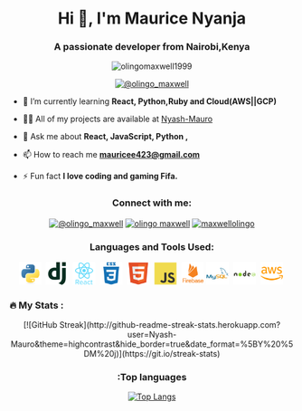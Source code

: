 <h1 align="center">Hi 👋, I'm Maurice Nyanja</h1>
<h3 align="center">A passionate developer from Nairobi,Kenya</h3>

<p align="center"> <img src="https://komarev.com/ghpvc/?username=Nyash-Mauro&label=Profile%20views&color=0e75b6&style=flat" alt="olingomaxwell1999" /> </p>

<p align="center"> <a href="https://twitter.com/@mauricenyanja" target="blank"><img src="https://img.shields.io/twitter/follow/@olingo_maxwell?logo=twitter&style=for-the-badge" alt="@olingo_maxwell" /></a> </p>

- 🌱 I’m currently learning **React, Python,Ruby and Cloud(AWS||GCP)**

- 👨‍💻 All of my projects are available at [Nyash-Mauro](Nyash-Mauro)

- 💬 Ask me about **React, JavaScript, Python ,**

- 📫 How to reach me **mauricee423@gmail.com**

- ⚡ Fun fact **I love coding and gaming Fifa.**

<h3 align="center">Connect with me:</h3>
<p align="center">
<a href="https://twitter.com/mauricenyanja target="blank"><img align="center" src="https://raw.githubusercontent.com/rahuldkjain/github-profile-readme-generator/master/src/images/icons/Social/twitter.svg" alt="@olingo_maxwell" height="30" width="40" /></a>
<a href="https://www.linkedin.com/in/maurice-nyanja/" target="blank"><img align="center" src="https://raw.githubusercontent.com/rahuldkjain/github-profile-readme-generator/master/src/images/icons/Social/linked-in-alt.svg" alt="olingo maxwell" height="30" width="40" /></a>
<a href="https://www.instagram.com/ianutcase/" target="blank"><img align="center" src="https://raw.githubusercontent.com/rahuldkjain/github-profile-readme-generator/master/src/images/icons/Social/instagram.svg" alt="maxwellolingo" height="30" width="40" /></a>
</p>

<h3 align="center">Languages and Tools Used:</h3>
<div align="center">
  <img src="https://github.com/devicons/devicon/blob/master/icons/python/python-original.svg" title="Python"  alt="Python" width="40" height="40"/>&nbsp;  <img src="https://github.com/devicons/devicon/blob/master/icons/django/django-plain.svg" title="Python"  alt="Python" width="40" height="40"/>&nbsp;    
  <img src="https://github.com/devicons/devicon/blob/master/icons/react/react-original-wordmark.svg" title="React" alt="React" width="40" height="40"/>&nbsp;
  <img src="https://github.com/devicons/devicon/blob/master/icons/css3/css3-plain-wordmark.svg"  title="CSS3" alt="CSS" width="40" height="40"/>&nbsp;
  <img src="https://github.com/devicons/devicon/blob/master/icons/html5/html5-original.svg" title="HTML5" alt="HTML" width="40" height="40"/>&nbsp;
  <img src="https://github.com/devicons/devicon/blob/master/icons/javascript/javascript-original.svg" title="JavaScript" alt="JavaScript" width="40" height="40"/>&nbsp;
  <img src="https://github.com/devicons/devicon/blob/master/icons/firebase/firebase-plain-wordmark.svg" title="Firebase" alt="Firebase" width="40" height="40"/>&nbsp;<img src="https://github.com/devicons/devicon/blob/master/icons/mysql/mysql-original-wordmark.svg" title="MySQL"  alt="MySQL" width="40" height="40"/>&nbsp;
  <img src="https://github.com/devicons/devicon/blob/master/icons/nodejs/nodejs-original-wordmark.svg" title="NodeJS" alt="NodeJS" width="40" height="40"/>&nbsp;
  <img src="https://github.com/devicons/devicon/blob/master/icons/amazonwebservices/amazonwebservices-plain-wordmark.svg" title="AWS" alt="AWS" width="40" height="40"/>&nbsp;
</div>

### :fire: My Stats :
<div align="center">
[![GitHub Streak](http://github-readme-streak-stats.herokuapp.com?user=Nyash-Mauro&theme=highcontrast&hide_border=true&date_format=%5BY%20%5DM%20j)](https://git.io/streak-stats)
<div/>

### :Top languages
[![Top Langs](https://github-readme-stats.vercel.app/api/top-langs/?username=Nyash-Mauro)](https://github.com/Nyash-Mauro/github-readme-stats)

<!-- <p><img align="center" src="https://github-readme-stats.vercel.app/api/top-langs?username=Nyash-Mauro&show_icons=true&locale=en&layout=compact" alt="Nyash-Mauro" /></p> -->

